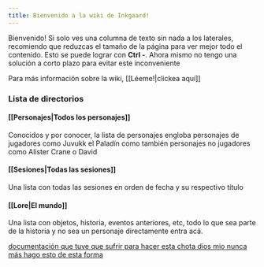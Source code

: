 ```yaml
---
title: Bienvenido a la wiki de Inkgaard!
---
```

Bienvenido! Si solo ves una columna de texto sin nada a los laterales, recomiendo que reduzcas el tamaño de la página para ver mejor todo el contenido. Esto se puede lograr con **Ctrl -**. Ahora mismo no tengo una solución a corto plazo para evitar este inconveniente

Para más información sobre la wiki, [[Léeme!|clickea aquí]]

### Lista de directorios
#### [[Personajes|Todos los personajes]]
Conocidos y por conocer, la lista de personajes engloba personajes de jugadores como Juvukk el Paladín como también personajes no jugadores como Alister Crane o David
#### [[Sesiones|Todas las sesiones]]
Una lista con todas las sesiones en orden de fecha y su respectivo título
#### [[Lore|El mundo]]
Una lista con objetos, historia, eventos anteriores, etc, todo lo que sea parte de la historia y no sea un personaje directamente entra acá.

[documentación que tuve que sufrir para hacer esta chota dios mio nunca más hago esto de esta forma](https://quartz.jzhao.xyz) 

